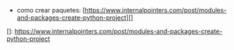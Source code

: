 * como crear paquetes: [https://www.internalpointers.com/post/modules-and-packages-create-python-project][]

[]: https://www.internalpointers.com/post/modules-and-packages-create-python-project